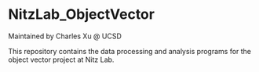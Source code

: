 # NitzLab_ObjectVector

Maintained by Charles Xu @ UCSD

This repository contains the data processing and analysis programs for the object vector project at Nitz Lab.
